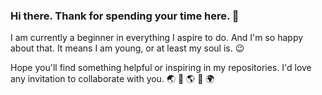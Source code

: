 ### Hi there. Thank for spending your time here. 👋

I am currently a beginner in everything I aspire to do. And I'm so happy about that. It means I am young, or at least my soul is. :wink:

Hope you'll find something helpful or inspiring in my repositories. I'd love any invitation to collaborate with you. :earth_asia: :handshake: :earth_americas: :handshake: :earth_africa:
<!--
**quangtrieuphong/quangtrieuphong** is a ✨ _special_ ✨ repository because its `README.md` (this file) appears on your GitHub profile.

Here are some ideas to get you started:
I am Quang Phong.
- 🔭 I’m currently working on ... (projects that deal with ...)
- 🌱 I’m currently learning ... (...)
- 👯 I’m looking to collaborate on ... (social projects that tackle ...)
- 🤔 I’m looking for help with ...
- 💬 Ask me about ...
- 📫 How to reach me: ... (You can reach me on social media at Medium and Linkedin)
- 😄 Pronouns: ...
- ⚡ Fun fact: ...
-->
